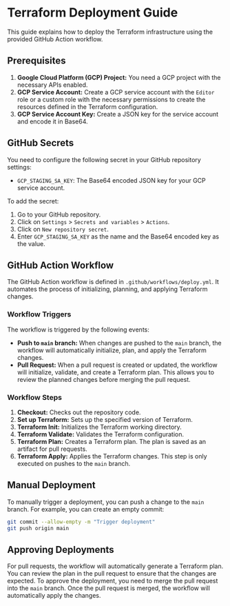 # Terraform Deployment Guide

This guide explains how to deploy the Terraform infrastructure using the provided GitHub Action workflow.

## Prerequisites

1.  **Google Cloud Platform (GCP) Project:** You need a GCP project with the necessary APIs enabled.
2.  **GCP Service Account:** Create a GCP service account with the `Editor` role or a custom role with the necessary permissions to create the resources defined in the Terraform configuration.
3.  **GCP Service Account Key:** Create a JSON key for the service account and encode it in Base64.

## GitHub Secrets

You need to configure the following secret in your GitHub repository settings:

*   `GCP_STAGING_SA_KEY`: The Base64 encoded JSON key for your GCP service account.

To add the secret:

1.  Go to your GitHub repository.
2.  Click on `Settings` > `Secrets and variables` > `Actions`.
3.  Click on `New repository secret`.
4.  Enter `GCP_STAGING_SA_KEY` as the name and the Base64 encoded key as the value.

## GitHub Action Workflow

The GitHub Action workflow is defined in `.github/workflows/deploy.yml`. It automates the process of initializing, planning, and applying Terraform changes.

### Workflow Triggers

The workflow is triggered by the following events:

*   **Push to `main` branch:** When changes are pushed to the `main` branch, the workflow will automatically initialize, plan, and apply the Terraform changes.
*   **Pull Request:** When a pull request is created or updated, the workflow will initialize, validate, and create a Terraform plan. This allows you to review the planned changes before merging the pull request.

### Workflow Steps

1.  **Checkout:** Checks out the repository code.
2.  **Set up Terraform:** Sets up the specified version of Terraform.
3.  **Terraform Init:** Initializes the Terraform working directory.
4.  **Terraform Validate:** Validates the Terraform configuration.
5.  **Terraform Plan:** Creates a Terraform plan. The plan is saved as an artifact for pull requests.
6.  **Terraform Apply:** Applies the Terraform changes. This step is only executed on pushes to the `main` branch.

## Manual Deployment

To manually trigger a deployment, you can push a change to the `main` branch. For example, you can create an empty commit:

```bash
git commit --allow-empty -m "Trigger deployment"
git push origin main
```

## Approving Deployments

For pull requests, the workflow will automatically generate a Terraform plan. You can review the plan in the pull request to ensure that the changes are expected. To approve the deployment, you need to merge the pull request into the `main` branch. Once the pull request is merged, the workflow will automatically apply the changes.
